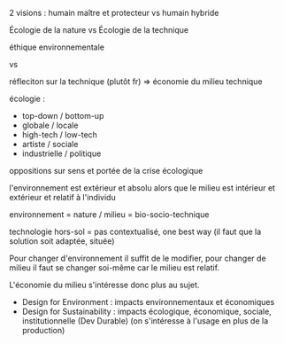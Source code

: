 2 visions : humain maître et protecteur vs humain hybride

Écologie de la nature vs Écologie de la technique

éthique environnementale

vs

réfleciton sur la technique (plutôt fr) => économie du milieu technique

écologie :

- top-down / bottom-up
- globale / locale
- high-tech / low-tech
- artiste / sociale
- industrielle / politique

oppositions sur sens et portée de la crise écologique

l'environnement est extérieur et absolu alors que le milieu est intérieur et
extérieur et relatif à l'individu

environnement = nature / milieu = bio-socio-technique

technologie hors-sol = pas contextualisé, one best way
(il faut que la solution soit adaptée, située)

Pour changer d'environnement il suffit de le modifier, pour changer de milieu
il faut se changer soi-même car le milieu est relatif.

L'économie du milieu s'intéresse donc plus au sujet.

- Design for Environment : impacts environnementaux et économiques
- Design for Sustainability : impacts écologique, économique, sociale,
    institutionnelle (Dev Durable) (on s'intéresse à l'usage en plus de la
    production)

